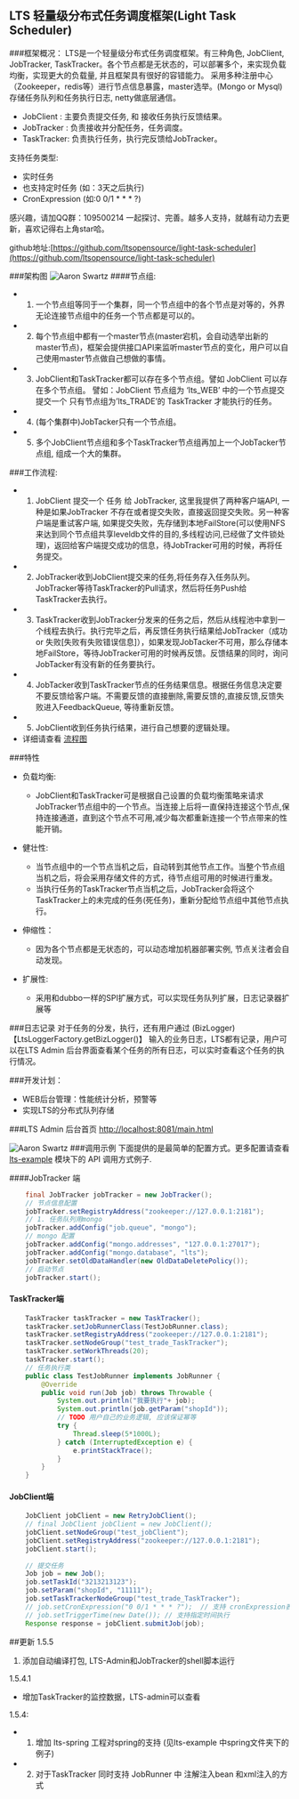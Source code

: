 LTS 轻量级分布式任务调度框架(Light Task Scheduler)
-----------------

###框架概况：
 LTS是一个轻量级分布式任务调度框架。有三种角色, JobClient, JobTracker, TaskTracker。各个节点都是无状态的，可以部署多个，来实现负载均衡，实现更大的负载量, 并且框架具有很好的容错能力。
 采用多种注册中心（Zookeeper，redis等）进行节点信息暴露，master选举。(Mongo or Mysql)存储任务队列和任务执行日志, netty做底层通信。
* JobClient : 主要负责提交任务, 和 接收任务执行反馈结果。
* JobTracker : 负责接收并分配任务，任务调度。
* TaskTracker: 负责执行任务，执行完反馈给JobTracker。

支持任务类型:
* 实时任务 
* 也支持定时任务 (如：3天之后执行)
* CronExpression (如:0 0/1 * * * ?) 

感兴趣，请加QQ群：109500214 一起探讨、完善。越多人支持，就越有动力去更新，喜欢记得右上角star哈。

github地址:[https://github.com/ltsopensource/light-task-scheduler](https://github.com/ltsopensource/light-task-scheduler) 

###架构图
![Aaron Swartz](http://git.oschina.net/hugui/light-task-scheduler/raw/master/docs/LTS_architecture.png?dir=0&filepath=docs%2FLTS_architecture.png&oid=1e5daa62b8d032daaa47eab4a84ab1d4c8962c33&sha=774aa73d186470aedbb8f4da3c04a86a6022be05)
####节点组:
* 1. 一个节点组等同于一个集群，同一个节点组中的各个节点是对等的，外界无论连接节点组中的任务一个节点都是可以的。
* 2. 每个节点组中都有一个master节点(master宕机，会自动选举出新的master节点)，框架会提供接口API来监听master节点的变化，用户可以自己使用master节点做自己想做的事情。
* 3. JobClient和TaskTracker都可以存在多个节点组。譬如 JobClient 可以存在多个节点组。 譬如：JobClient 节点组为 ‘lts_WEB’ 中的一个节点提交提交一个 只有节点组为’lts_TRADE’的 TaskTracker 才能执行的任务。
* 4. (每个集群中)JobTacker只有一个节点组。
* 5. 多个JobClient节点组和多个TaskTracker节点组再加上一个JobTacker节点组, 组成一个大的集群。

###工作流程:
* 1. JobClient 提交一个 任务 给 JobTracker, 这里我提供了两种客户端API, 一种是如果JobTracker 不存在或者提交失败，直接返回提交失败。另一种客户端是重试客户端, 如果提交失败，先存储到本地FailStore(可以使用NFS来达到同个节点组共享leveldb文件的目的,多线程访问,已经做了文件锁处理)，返回给客户端提交成功的信息，待JobTracker可用的时候，再将任务提交。
* 2. JobTracker收到JobClient提交来的任务,将任务存入任务队列。JobTracker等待TaskTracker的Pull请求，然后将任务Push给TaskTracker去执行。
* 3. TaskTracker收到JobTracker分发来的任务之后，然后从线程池中拿到一个线程去执行。执行完毕之后，再反馈任务执行结果给JobTracker（成功or 失败[失败有失败错误信息]），如果发现JobTacker不可用，那么存储本地FailStore，等待JobTracker可用的时候再反馈。反馈结果的同时，询问JobTacker有没有新的任务要执行。
* 4. JobTacker收到TaskTracker节点的任务结果信息。根据任务信息决定要不要反馈给客户端。不需要反馈的直接删除,需要反馈的,直接反馈,反馈失败进入FeedbackQueue, 等待重新反馈。
* 5. JobClient收到任务执行结果，进行自己想要的逻辑处理。
* 详细请查看 [流程图](http://git.oschina.net/hugui/light-task-scheduler/raw/master/docs/LTS_progress.png?dir=0&filepath=docs%2FLTS_progress.png&oid=22f60a83b51b26bac8dabbb5053ec9913cefc45c&sha=774aa73d186470aedbb8f4da3c04a86a6022be05)

###特性
* 负载均衡:
     * JobClient和TaskTracker可是根据自己设置的负载均衡策略来请求JobTracker节点组中的一个节点。当连接上后将一直保持连接这个节点,保持连接通道，直到这个节点不可用,减少每次都重新连接一个节点带来的性能开销。

* 健壮性:
     * 当节点组中的一个节点当机之后，自动转到其他节点工作。当整个节点组当机之后，将会采用存储文件的方式，待节点组可用的时候进行重发。
     * 当执行任务的TaskTracker节点当机之后，JobTracker会将这个TaskTracker上的未完成的任务(死任务)，重新分配给节点组中其他节点执行。

* 伸缩性：
     * 因为各个节点都是无状态的，可以动态增加机器部署实例, 节点关注者会自动发现。
* 扩展性:
     * 采用和dubbo一样的SPI扩展方式，可以实现任务队列扩展，日志记录器扩展等

###日志记录
对于任务的分发，执行，还有用户通过 (BizLogger)  【LtsLoggerFactory.getBizLogger()】 输入的业务日志，LTS都有记录，用户可以在LTS Admin 后台界面查看某个任务的所有日志，可以实时查看这个任务的执行情况。 

###开发计划：
* WEB后台管理：性能统计分析，预警等
* 实现LTS的分布式队列存储

###LTS Admin
后台首页  [http://localhost:8081/main.html](http://localhost:8081/main.html)

![Aaron Swartz](http://git.oschina.net/hugui/light-task-scheduler/raw/master/docs/LTS_Admin.png?dir=0&filepath=docs%2FLTS_Admin.png&oid=a53f98823a0451a80a34467c7dfa2a01d568a9e2&sha=774aa73d186470aedbb8f4da3c04a86a6022be05)
###调用示例
下面提供的是最简单的配置方式。更多配置请查看 [lts-example](https://github.com/ltsopensource/light-task-scheduler/tree/master/lts-example/src/main/java/com/lts/example/api) 模块下的 API 调用方式例子.

####JobTracker 端
```java
    final JobTracker jobTracker = new JobTracker();
    // 节点信息配置
    jobTracker.setRegistryAddress("zookeeper://127.0.0.1:2181");
    // 1. 任务队列用mongo
    jobTracker.addConfig("job.queue", "mongo");
    // mongo 配置
    jobTracker.addConfig("mongo.addresses", "127.0.0.1:27017"); 
    jobTracker.addConfig("mongo.database", "lts");
    jobTracker.setOldDataHandler(new OldDataDeletePolicy());
    // 启动节点
    jobTracker.start();
```

#### TaskTracker端
```java
    TaskTracker taskTracker = new TaskTracker();
    taskTracker.setJobRunnerClass(TestJobRunner.class);
    taskTracker.setRegistryAddress("zookeeper://127.0.0.1:2181");
    taskTracker.setNodeGroup("test_trade_TaskTracker");
    taskTracker.setWorkThreads(20);
    taskTracker.start();
    // 任务执行类
    public class TestJobRunner implements JobRunner {
        @Override
        public void run(Job job) throws Throwable {
            System.out.println("我要执行"+ job);
            System.out.println(job.getParam("shopId"));
            // TODO 用户自己的业务逻辑, 应该保证幂等
            try {
                Thread.sleep(5*1000L);
            } catch (InterruptedException e) {
                e.printStackTrace();
            }
        }
    }
```

#### JobClient端
```java
    JobClient jobClient = new RetryJobClient();
    // final JobClient jobClient = new JobClient();
    jobClient.setNodeGroup("test_jobClient");
    jobClient.setRegistryAddress("zookeeper://127.0.0.1:2181");
    jobClient.start();
    
    // 提交任务
    Job job = new Job();
    job.setTaskId("3213213123");
    job.setParam("shopId", "11111");
    job.setTaskTrackerNodeGroup("test_trade_TaskTracker");
    // job.setCronExpression("0 0/1 * * * ?");  // 支持 cronExpression表达式
    // job.setTriggerTime(new Date()); // 支持指定时间执行
    Response response = jobClient.submitJob(job);
```

##更新
1.5.5
1. 添加自动编译打包, LTS-Admin和JobTracker的shell脚本运行

1.5.4.1 
* 增加TaskTracker的监控数据，LTS-admin可以查看

1.5.4:
* 1. 增加 lts-spring 工程对spring的支持 (见lts-example 中spring文件夹下的例子)
* 2. 对于TaskTracker 同时支持 JobRunner 中 注解注入bean 和xml注入的方式